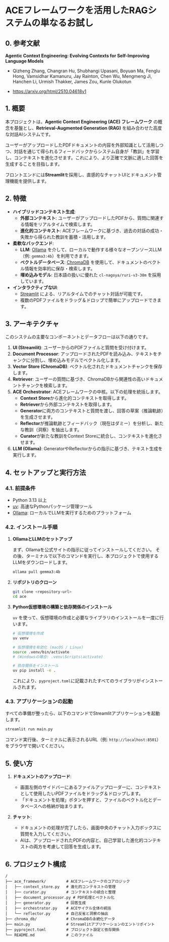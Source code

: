 # ACEフレームワークを活用したRAGシステムの単なるお試し

## 0. 参考文献

**Agentic Context Engineering: Evolving Contexts for Self-Improving Language Models**
- Qizheng Zhang, Changran Hu, Shubhangi Upasani, Boyuan Ma, Fenglu Hong, Vamsidhar Kamanuru, Jay Rainton, Chen Wu, Mengmeng Ji, Hanchen Li, Urmish Thakker, James Zou, Kunle Olukotun

- https://arxiv.org/html/2510.04618v1

## 1. 概要

本プロジェクトは、**Agentic Context Engineering (ACE) フレームワーク** の概念を基盤とし、**Retrieval-Augmented Generation (RAG)** を組み合わせた高度な対話AIシステムです。

ユーザーがアップロードしたPDFドキュメントの内容を外部知識として活用しつつ、対話を通じて得られるフィードバックからシステム自身が「教訓」を学習し、コンテキストを進化させます。これにより、より正確で文脈に適した回答を生成することを目指します。

フロントエンドには**Streamlit**を採用し、直感的なチャットUIとドキュメント管理機能を提供します。

## 2. 特徴

*   **ハイブリッドコンテキスト生成**:
    *   **外部コンテキスト**: ユーザーがアップロードしたPDFから、質問に関連する情報をリアルタイムで検索します。
    *   **進化的コンテキスト**: ACEフレームワークに基づき、過去の対話の成功・失敗から得られた教訓を蓄積・活用します。
*   **柔軟なバックエンド**:
    *   **LLM**: [Ollama](https://ollama.com/) を介して、ローカルで動作する様々なオープンソースLLM（例: `gemma3:4b`）を利用できます。
    *   **ベクトルデータベース**: [ChromaDB](https://www.trychroma.com/) を使用して、ドキュメントのベクトル情報を効率的に保存・検索します。
    *   **埋め込みモデル**: 日本語の扱いに優れた `cl-nagoya/ruri-v3-30m` を採用しています。
*   **インタラクティブなUI**:
    *   [Streamlit](https://streamlit.io/) による、リアルタイムでのチャット対話が可能です。
    *   複数のPDFファイルをドラッグ＆ドロップで簡単にアップロードできます。

## 3. アーキテクチャ

このシステムの主要なコンポーネントとデータフローは以下の通りです。

1.  **UI (Streamlit)**: ユーザーからのPDFファイルと質問を受け付けます。
2.  **Document Processor**: アップロードされたPDFを読み込み、テキストをチャンクに分割し、埋め込みモデルでベクトル化します。
3.  **Vector Store (ChromaDB)**: ベクトル化されたドキュメントチャンクを保存します。
4.  **Retriever**: ユーザーの質問に基づき、ChromaDBから関連性の高いドキュメントチャンクを検索します。
5.  **ACE Orchestrator**: ACEフレームワークの中核。以下の処理を統括します。
    *   **Context Store**から進化的コンテキストを取得します。
    *   **Retriever**から外部コンテキストを取得します。
    *   **Generator**に両方のコンテキストと質問を渡し、回答の草案（推論軌跡）を生成させます。
    *   **Reflector**が推論軌跡とフィードバック（現在はダミー）を分析し、新たな教訓（洞察）を抽出します。
    *   **Curator**が新たな教訓をContext Storeに統合し、コンテキストを進化させます。
6.  **LLM (Ollama)**: GeneratorやReflectorからの指示に基づき、テキスト生成を実行します。

## 4. セットアップと実行方法

### 4.1. 前提条件

*   Python 3.13 以上
*   [uv](https://github.com/astral-sh/uv): 高速なPythonパッケージ管理ツール
*   [Ollama](https://ollama.com/): ローカルでLLMを実行するためのプラットフォーム

### 4.2. インストール手順

1.  **OllamaとLLMのセットアップ**

    まず、Ollamaを公式サイトの指示に従ってインストールしてください。
    その後、ターミナルで以下のコマンドを実行し、本プロジェクトで使用するLLMをダウンロードします。

    ```bash
    ollama pull gemma3:4b
    ```

2.  **リポジトリのクローン**

    ```bash
    git clone <repository-url>
    cd ace
    ```

3.  **Python仮想環境の構築と依存関係のインストール**

    `uv` を使って、仮想環境の作成と必要なライブラリのインストールを一度に行います。

    ```bash
    # 仮想環境を作成
    uv venv

    # 仮想環境を有効化 (macOS / Linux)
    source .venv/bin/activate
    # (Windowsの場合: .venv\Scripts\activate)

    # 依存関係をインストール
    uv pip install -e .
    ```
    これにより、`pyproject.toml`に記載されたすべてのライブラリがインストールされます。

### 4.3. アプリケーションの起動

すべての準備が整ったら、以下のコマンドでStreamlitアプリケーションを起動します。

```bash
streamlit run main.py
```

コマンド実行後、ターミナルに表示されるURL（例: `http://localhost:8501`）をブラウザで開いてください。

## 5. 使い方

1.  **ドキュメントのアップロード**:
    *   画面左側のサイドバーにあるファイルアップローダーに、コンテキストとして使用したいPDFファイルをドラッグ＆ドロップします。
    *   「ドキュメントを処理」ボタンを押すと、ファイルのベクトル化とデータベースへの格納が始まります。

2.  **チャット**:
    *   ドキュメントの処理が完了したら、画面中央のチャット入力ボックスに質問を入力してください。
    *   AIは、アップロードされたPDFの内容と、自己学習した進化的コンテキストの両方を考慮して回答を生成します。

## 6. プロジェクト構成

```
/
├── ace_framework/         # ACEフレームワークのコアロジック
│   ├── context_store.py   # 進化的コンテキストの管理
│   ├── curator.py         # コンテキストの統合と整理
│   ├── document_processor.py # PDF処理とベクトル化
│   ├── generator.py       # 回答生成
│   ├── orchestrator.py    # ACEサイクル全体の統括
│   └── reflector.py       # 自己反省と洞察の抽出
├── chroma_db/             # ChromaDBの永続化データ
├── main.py                # Streamlitアプリケーションのエントリポイント
├── pyproject.toml         # プロジェクト設定と依存関係
└── README.md              # このファイル
```